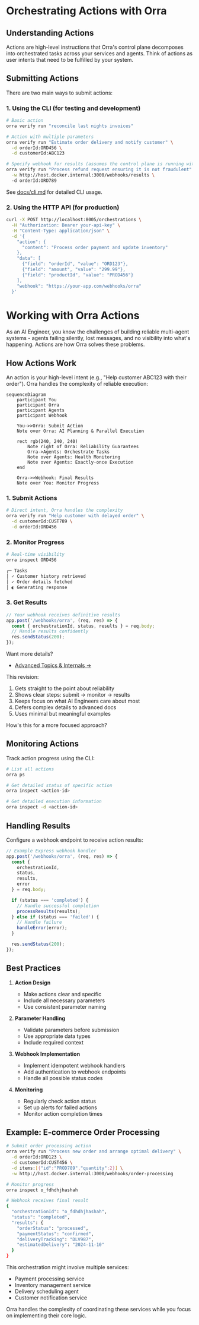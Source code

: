 # Orchestrating Actions with Orra

## Understanding Actions

Actions are high-level instructions that Orra's control plane decomposes into orchestrated tasks across your services and agents. Think of actions as user intents that need to be fulfilled by your system.

## Submitting Actions

There are two main ways to submit actions:

### 1. Using the CLI (for testing and development)

```bash
# Basic action
orra verify run "reconcile last nights invoices"

# Action with multiple parameters
orra verify run "Estimate order delivery and notify customer" \
  -d orderId:ORD456 \
  -d customerId:ABC123

# Specify webhook for results (assumes the control plane is running with docker compose)
orra verify run "Process refund request ensuring it is not fraudulent" \
  -w http://host.docker.internal:3000/webhooks/results \ 
  -d orderId:ORD789
```

See [docs/cli.md](cli.md) for detailed CLI usage.

### 2. Using the HTTP API (for production)

```bash
curl -X POST http://localhost:8005/orchestrations \
  -H "Authorization: Bearer your-api-key" \
  -H "Content-Type: application/json" \
  -d '{
    "action": {
      "content": "Process order payment and update inventory"
    },
    "data": [
      {"field": "orderId", "value": "ORD123"},
      {"field": "amount", "value": "299.99"},
      {"field": "productId", "value": "PROD456"}
    ],
    "webhook": "https://your-app.com/webhooks/orra"
  }'
```

# Working with Orra Actions

As an AI Engineer, you know the challenges of building reliable multi-agent systems - agents failing silently, lost messages, and no visibility into what's happening. Actions are how Orra solves these problems.

## How Actions Work

An action is your high-level intent (e.g., "Help customer ABC123 with their order"). Orra handles the complexity of reliable execution:

```mermaid
sequenceDiagram
    participant You
    participant Orra
    participant Agents
    participant Webhook

    You->>Orra: Submit Action
    Note over Orra: AI Planning & Parallel Execution
    
    rect rgb(240, 240, 240)
        Note right of Orra: Reliability Guarantees
        Orra->Agents: Orchestrate Tasks
        Note over Agents: Health Monitoring
        Note over Agents: Exactly-once Execution
    end
    
    Orra->>Webhook: Final Results
    Note over You: Monitor Progress
```

### 1. Submit Actions

```bash
# Direct intent, Orra handles the complexity
orra verify run "Help customer with delayed order" \
  -d customerId:CUST789 \
  -d orderId:ORD456
```

### 2. Monitor Progress

```bash
# Real-time visibility
orra inspect ORD456

┌─ Tasks
│ ✓ Customer history retrieved
│ ✓ Order details fetched
│ ◐ Generating response
```

### 3. Get Results

```javascript
// Your webhook receives definitive results
app.post('/webhooks/orra', (req, res) => {
  const { orchestrationId, status, results } = req.body;
  // Handle results confidently
  res.sendStatus(200);
});
```

Want more details?
- [Advanced Topics & Internals →](../docs/advanced.md)

This revision:
1. Gets straight to the point about reliability
2. Shows clear steps: submit → monitor → results
3. Keeps focus on what AI Engineers care about most
4. Defers complex details to advanced docs
5. Uses minimal but meaningful examples

How's this for a more focused approach?

## Monitoring Actions

Track action progress using the CLI:

```bash
# List all actions
orra ps

# Get detailed status of specific action
orra inspect <action-id>

# Get detailed execution information
orra inspect -d <action-id>
```

## Handling Results

Configure a webhook endpoint to receive action results:

```javascript
// Example Express webhook handler
app.post('/webhooks/orra', (req, res) => {
  const {
    orchestrationId,
    status,
    results,
    error
  } = req.body;

  if (status === 'completed') {
    // Handle successful completion
    processResults(results);
  } else if (status === 'failed') {
    // Handle failure
    handleError(error);
  }

  res.sendStatus(200);
});
```

## Best Practices

1. **Action Design**
    - Make actions clear and specific
    - Include all necessary parameters
    - Use consistent parameter naming

2. **Parameter Handling**
    - Validate parameters before submission
    - Use appropriate data types
    - Include required context

3. **Webhook Implementation**
    - Implement idempotent webhook handlers
    - Add authentication to webhook endpoints
    - Handle all possible status codes

4. **Monitoring**
    - Regularly check action status
    - Set up alerts for failed actions
    - Monitor action completion times

## Example: E-commerce Order Processing

```bash
# Submit order processing action
orra verify run "Process new order and arrange optimal delivery" \
  -d orderId:ORD123 \
  -d customerId:CUST456 \
  -d items:[{"id":"PROD789","quantity":2}] \
  -w http://host.docker.internal:3000/webhooks/order-processing

# Monitor progress
orra inspect o_fdhdhjhashah

# Webhook receives final result
{
  "orchestrationId": "o_fdhdhjhashah",
  "status": "completed",
  "results": {
    "orderStatus": "processed",
    "paymentStatus": "confirmed",
    "deliveryTracking": "DLV987",
    "estimatedDelivery": "2024-11-10"
  }
}
```

This orchestration might involve multiple services:
- Payment processing service
- Inventory management service
- Delivery scheduling agent
- Customer notification service

Orra handles the complexity of coordinating these services while you focus on implementing their core logic.
